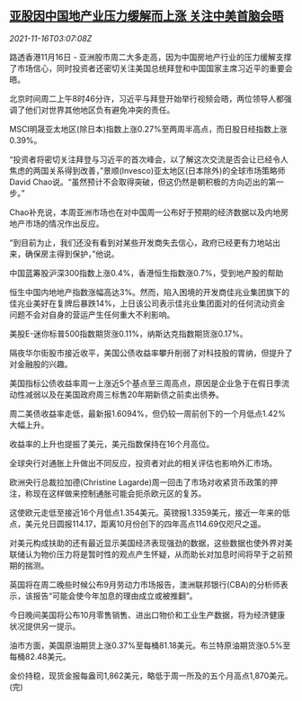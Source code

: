 <!--1637033462000-->
[亚股因中国地产业压力缓解而上涨 关注中美首脑会晤](https://cn.reuters.com/article/global-market-asia-stocks-cn-rea-1116-idCNKBS2I108L)
------

<div><i>2021-11-16T03:07:08Z</i></div><p>路透香港11月16日 - 亚洲股市周二大多走高，因为中国房地产行业的压力缓解支撑了市场信心，同时投资者还密切关注美国总统拜登和中国国家主席习近平的重要会晤。</p><p>北京时间周二上午8时46分许，习近平与拜登开始举行视频会晤，两位领导人都强调了他们对世界其他地区负有避免冲突的责任。</p><p>MSCI明晟亚太地区(除日本)指数上涨0.27%至两周半高点，而日股日经指数上涨0.39%。</p><p>“投资者将密切关注拜登与习近平的首次峰会，以了解这次交流是否会让已经令人焦虑的两国关系得到改善，”景顺(Invesco)亚太地区(日本除外)的全球市场策略师David Chao说。“虽然预计不会取得突破，但这仍然是朝积极的方向迈出的第一步。”</p><p>Chao补充说，本周亚洲市场也在对中国周一公布好于预期的经济数据以及内地房地产市场的情况作出反应。</p><p>“到目前为止，我们还没有看到对某些开发商失去信心，政府已经更有力地站出来，确保房主得到保护，”他说。</p><p>中国蓝筹股沪深300指数上涨0.4%，香港恒生指数涨0.7%，受到地产股的帮助</p><p>恒生中国内地地产指数涨幅高达3%。然而，陷入困境的开发商佳兆业集团旗下的佳兆业美好在复牌后暴跌14%，上日该公司表示佳兆业集团面对的任何流动资金问题不会对自身的营运产生任何重大不利影响。</p><p>美股E-迷你标普500指数期货涨0.11%，纳斯达克指数期货涨0.17%。</p><p>隔夜华尔街股市接近收平，美国公债收益率攀升削弱了对科技股的胃纳，但提升了对金融股的兴趣。</p><p>美国指标公债收益率周一上涨近5个基点至三周高点，原因是企业急于在假日季流动性减弱以及在美国政府周三标售20年期新债之前卖出债券。</p><p>周二美债收益率走低，最新报1.6094%，但仍较一周前创下的一个月低点1.42%大幅上升。</p><p>收益率的上升也提振了美元，美元指数保持在16个月高位。</p><p>全球央行对通胀上升做出不同反应，投资者对此的相关评估也影响外汇市场。</p><p>欧洲央行总裁拉加德(Christine Lagarde)周一回击了市场对收紧货币政策的押注，称现在这样做来控制通胀可能会扼杀欧元区的复苏。</p><p>这使欧元走低至接近16个月低点1.354美元。英镑报1.3359美元，接近一年来的低点，美元兑日圆报114.17，距离10月份创下的四年高点114.69仅咫尺之遥。</p><p>对美元构成扶助的还有最近显示美国经济表现强劲的数据，这些数据也使外界对美联储认为物价压力将是暂时性的观点产生怀疑，从而助长对加息时间将早于之前预期的揣测。</p><p>英国将在周二晚些时候公布9月劳动力市场报告，澳洲联邦银行(CBA)的分析师表示，该报告“可能会使今年加息的理由成立或被推翻”。</p><p>今日晚间美国将公布10月零售销售、进出口物价和工业生产数据，将为经济健康状况提供另一提示。</p><p>油市方面，美国原油期货上涨0.37%至每桶81.18美元。布兰特原油期货涨0.5%至每桶82.48美元。</p><p>金价持稳，现货金报每盎司1,862美元，略低于周一所及的五个月高点1,870美元。(完)</p>
